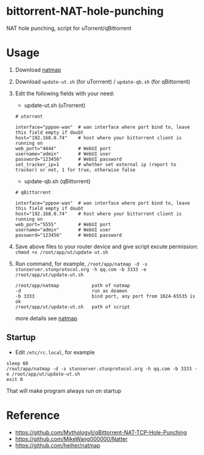 # bittorrent-NAT-hole-punching
 NAT hole punching, script for uTorrent/qBittorrent

# Usage
1. Download [natmap](https://github.com/heiher/natmap)

2. Download `update-ut.sh` (for uTorrrent) / `update-qb.sh` (for qBittorrent)

3. Edit the following fields with your need:
   - update-ut.sh (uTrorrent)
   ```
   # utorrent

   interface="pppoe-wan"  # wan interface where port bind to, leave this field empty if doubt
   host="192.168.0.74"    # host where your bittorrent client is running on
   web_port="4444"        # WebUI port
   username="admin"       # WebUI user
   password="123456"      # WebUI password
   set_tracker_ip=1       # whether set external ip (report to tracker) or not, 1 for true, otherwise false
   ```
   
   - update-qb.sh (qBittorrent)
   ```
   # qBittorrent

   interface="pppoe-wan"  # wan interface where port bind to, leave this field empty if doubt
   host="192.168.0.74"    # host where your bittorrent client is running on
   web_port="5555"        # WebUI port
   username="admin"       # WebUI user
   password="123456"      # WebUI password
   ```
4. Save above files to your router device and give script excute permission: `chmod +x /root/app/ut/update-ut.sh`
5. Run command, for example, `/root/app/natmap -d -s stunserver.stunprotocol.org -h qq.com -b 3333 -e /root/app/ut/update-ut.sh`
   ```
   /root/app/natmap            path of natmap
   -d                          run as deamon
   -b 3333                     bind port, any port from 1024-65535 is ok
   /root/app/ut/update-ut.sh   path of script
   ```
   more details see [natmap](https://github.com/heiher/natmap)
## Startup 
  - Edit `/etc/rc.local`, for example
  ```
  sleep 60
  /root/app/natmap -d -s stunserver.stunprotocol.org -h qq.com -b 3333 -e /root/app/ut/update-ut.sh
  exit 0
  ```
  That will make program always run on startup
# Reference
  - https://github.com/Mythologyli/qBittorrent-NAT-TCP-Hole-Punching
  - https://github.com/MikeWang000000/Natter
  - https://github.com/heiher/natmap
